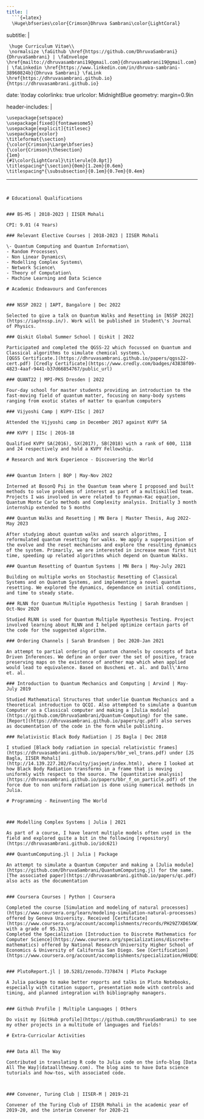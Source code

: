 ```yaml
---
title: |
  ```{=latex}
  \Huge\bfseries\color{Crimson}Dhruva Sambrani\color{LightCoral}
  ```
subtitle: |
  ```{=latex}
   \huge Curriculum Vitae\\
   \normalsize \faGithub \href{https://github.com/DhruvaSambrani}{DhruvaSambrani} | \faEnvelope \href{mailto://dhruvasambrani19@gmail.com}{dhruvasambrani19@gmail.com} | \faLinkedin \href{https://www.linkedin.com/in/dhruva-sambrani-38960824b}{Dhruva Sambrani} \faLink \href{https://dhruvasambrani.github.io}{https://dhruvasambrani.github.io}
  ```
date: \today
colorlinks: true
urlcolor: MidnightBlue
geometry: margin=0.9in

header-includes: |
  ```{=latex}
  \usepackage{setspace}
  \usepackage[fixed]{fontawesome5}
  \usepackage[explicit]{titlesec}
  \usepackage{xcolor}
  \titleformat{\section}
  {\color{Crimson}\Large\bfseries}
  {\color{Crimson}\thesection}
  {1em}
  {#1\color{LightCoral}\titlerule[0.8pt]}
  \titlespacing*{\section}{0em}{1.2em}{0.6em}
  \titlespacing*{\subsubsection}{0.1em}{0.7em}{0.4em}
  ```
---
```


# Educational Qualifications


### BS-MS | 2018-2023 | IISER Mohali

CPI: 9.01 (4 Years)

### Relevant Elective Courses | 2018-2023 | IISER Mohali

\- Quantum Computing and Quantum Information\
- Random Processes\
- Non Linear Dynamics\
- Modelling Complex Systems\
- Network Science\
- Theory of Computation\
- Machine Learning and Data Science

# Academic Endeavours and Conferences


### NSSP 2022 | IAPT, Bangalore | Dec 2022

Selected to give a talk on Quantum Walks and Resetting in [NSSP 2022](https://iaptnssp.in/). Work will be published in Student\'s Journal of Physics.

### Qiskit Global Summer School | Qiskit | 2022

Participated and completed the QGSS-22 which focussed on Quantum and Classical algorithms to simulate chemical systems.\
[QGSS Certificate.](https://dhruvasambrani.github.io/papers/qgss22-cert.pdf) [Credly Certificate](https://www.credly.com/badges/43838f09-4823-4aaf-9441-b37d66854767/public_url)

### QUANT22 | MPI-PKS Dresden | 2022

Four-day school for master students providing an introduction to the fast-moving field of quantum matter, focusing on many-body systems ranging from exotic states of matter to quantum computers

### Vijyoshi Camp | KVPY-IISc | 2017

Attended the Vijyoshi camp in December 2017 against KVPY SA

### KVPY | IISc | 2016-18

Qualified KVPY SA(2016), SX(2017), SB(2018) with a rank of 600, 1118 and 24 respectively and hold a KVPY Fellowship.

# Research and Work Experience - Discovering the World


### Quantum Intern | BQP | May-Nov 2022

Interned at BosonQ Psi in the Quantum team where I proposed and built methods to solve problems of interest as part of a multiskilled team. Projects I was involved in were related to Feynman-Kac equation, Quantum Monte Carlo methods and Complexity analysis. Initially 3 month internship extended to 5 months

### Quantum Walks and Resetting | MN Bera | Master Thesis, Aug 2022-May 2023

After studying about quantum walks and search algorithms, I reformulated quantum resetting for walks. We apply a superposition of the evolve and the reset mechanisms and explore the resulting dynamics of the system. Primarily, we are interested in increase mean first hit time, speeding up related algorithms which depend on Quantum Walks.

### Quantum Resetting of Quantum Systems | MN Bera | May-July 2021

Building on multiple works on Stochastic Resetting of Classical Systems and on Quantum Systems, and implementing a novel quantum resetting. We explored the dynamics, dependance on initial conditions, and time to steady state.

### RLNN for Quantum Multiple Hypothesis Testing | Sarah Brandsen | Oct-Nov 2020

Studied RLNN is used for Quantum Multiple Hypothesis Testing. Project involved learning about RLNN and I helped optimize certain parts of the code for the suggested algorithm.

### Ordering Channels | Sarah Brandsen | Dec 2020-Jan 2021

An attempt to partial ordering of quantum channels by concepts of Data Driven Inferences. We define an order over the set of positive, trace preserving maps on the existence of another map which when applied would lead to equivalence. Based on Buschemi et. al. and Dall\'Arno et. al.

### Introduction to Quantum Mechanics and Computing | Arvind | May-July 2019

Studied Mathematical Structures that underlie Quantum Mechanics and a theoretical introduction to QCQI. Also attempted to simulate a Quantum Computer on a Classical computer and making a [Julia module](https://github.com/DhruvaSambrani/Quantum-Computing) for the same. [Report](https://dhruvasambrani.github.io/papers/qc.pdf) also serves as documentation of the code in the form while publishing.

### Relativistic Black Body Radiation | JS Bagla | Dec 2018

I studied [Black body radiation in special relativistic frames](https://dhruvasambrani.github.io/papers/bbr_vel_trans.pdf) under [JS Bagla, IISER Mohali](http://14.139.227.202/Faculty/jasjeet/index.html), where I looked at how Black Body Radiation transforms in a frame that is moving uniformly with respect to the source. The [quantitative analysis](https://dhruvasambrani.github.io/papers/bbr_f_on_particle.pdf) of the force due to non uniform radiation is done using numerical methods in Julia.

# Programming - Reinventing The World



### Modelling Complex Systems | Julia | 2021

As part of a course, I have learnt multiple models often used in the field and explored quite a bit in the following [repository](https://dhruvasambrani.github.io/idc621)

### QuantumComputing.jl | Julia | Package

An attempt to simulate a Quantum Computer and making a [Julia module](https://github.com/DhruvaSambrani/QuantumComputing.jl) for the same. [The associated paper](https://dhruvasambrani.github.io/papers/qc.pdf) also acts as the documentation


### Coursera Courses | Python | Coursera

Completed the course [Simulation and modeling of natural processes](https://www.coursera.org/learn/modeling-simulation-natural-processes) offered by Geneva University. Received [Certificate](https://www.coursera.org/account/accomplishments/records/PH29Z7XD65XW) with a grade of 95.31%\
Completed the Specialization [Introduction to Discrete Mathematics for Computer Science](https://www.coursera.org/specializations/discrete-mathematics) offered by National Research University Higher School of Economics & University of California San Diego. See [Certification](https://www.coursera.org/account/accomplishments/specialization/H6UDQ3KSJPJ7)


### PlutoReport.jl | 10.5281/zenodo.7378474 | Pluto Package

A Julia package to make better reports and talks in Pluto Notebooks, especially with citation support, presentation mode with controls and timing, and planned integration with bibliography managers.


### Github Profile | Multiple Languages | Others

Do visit my [GitHub profile](https://github.com/DhruvaSambrani) to see my other projects in a multitude of languages and fields!

# Extra-Curricular Activities


### Data All The Way

Contributed in translating R code to Julia code on the info-blog [Data All The Way](dataalltheway.com). The blog aims to have Data science tutorials and how-tos, with associated code.



### Convener, Turing Club | IISER-M | 2019-21

Convener of the Turing Club of IISER Mohali in the academic year of 2019-20, and the interim Convener for 2020-21

